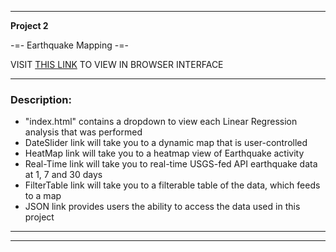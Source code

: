 
---
__Project 2__

-=- Earthquake Mapping -=-

VISIT [THIS LINK](https://contourdesign.github.io/project-2/index.html) TO VIEW IN BROWSER INTERFACE

---

### Description:

- "index.html" contains a dropdown to view each Linear Regression analysis that was performed
- DateSlider link will take you to a dynamic map that is user-controlled 
- HeatMap link will take you to a heatmap view of Earthquake activity
- Real-Time link will take you to real-time USGS-fed API earthquake data at 1, 7 and 30 days
- FilterTable link will take you to a filterable table of the data, which feeds to a map
- JSON link provides users the ability to access the data used in this project


---

***

